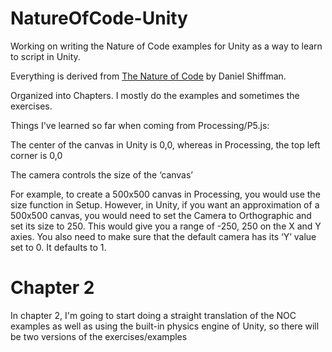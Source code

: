 # NatureOfCode-Unity
Working on writing the Nature of Code examples for Unity as a way to learn to script in Unity. 

Everything is derived from [The Nature of Code](https://natureofcode.com/introduction/) by Daniel Shiffman.

Organized into Chapters.  I mostly do the examples and sometimes the exercises. 

Things I've learned so far when coming from Processing/P5.js:

The center of the canvas in Unity is 0,0,  whereas in Processing, the top left corner is 0,0

The camera controls the size of the ‘canvas’ 

For example, to create a 500x500 canvas in Processing, you would use the size function in Setup. However, in Unity, if you want an approximation of a 500x500 canvas, you would need to set the Camera to Orthographic and set its size to 250. This would give you a range of -250, 250 on the X and Y axies. You also need to make sure that the default camera has its ‘Y’ value set to 0. It defaults to 1. 

# Chapter 2

In chapter 2, I'm going to start doing a straight translation of the NOC examples as well as using the built-in physics engine of Unity, so there will be two versions of the exercises/examples
